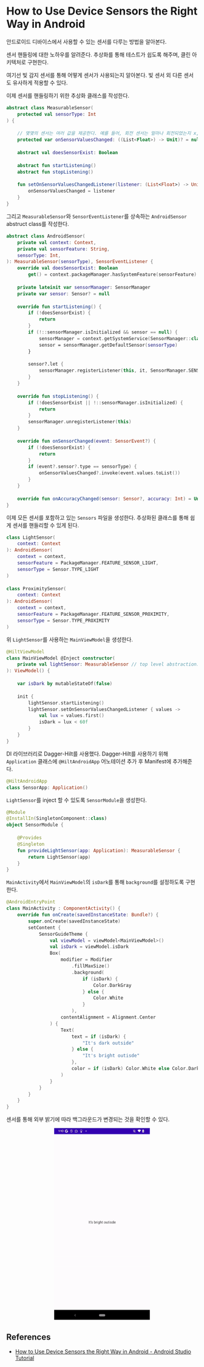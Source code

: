# How to Use Device Sensors the Right Way in Android

안드로이드 디바이스에서 사용할 수 있는 센서를 다루는 방법을 알아본다.

센서 핸들링에 대한 노하우를 알려준다. 추상화를 통해 테스트가 쉽도록 해주며, 클린 아키텍처로 구현한다.

여기선 빛 감지 센서를 통해 어떻게 센서가 사용되는지 알아본다. 빛 센서 외 다른 센서도 유사하게 적용할 수 있다.

이제 센서를 핸들링하기 위한 추상화 클래스를 작성한다.

```kotlin
abstract class MeasurableSensor(
    protected val sensorType: Int
) {

    // 몇몇의 센서는 여러 값을 제공한다. 예를 들어, 회전 센서는 얼마나 회전되었는지 x, y, z 값을 제공하는데, 빛 감지 센서의 경우 하나의 값만 제공한다. 따라서 List<Float>으로 선언한다.
    protected var onSensorValuesChanged: ((List<Float>) -> Unit)? = null

    abstract val doesSensorExist: Boolean

    abstract fun startListening()
    abstract fun stopListening()

    fun setOnSensorValuesChangedListener(listener: (List<Float>) -> Unit) {
        onSensorValuesChanged = listener
    }
}
```

그리고 `MeasurableSensor`와 `SensorEventListener`를 상속하는 `AndroidSensor` abstruct class를 작성한다.

```kotlin
abstract class AndroidSensor(
    private val context: Context,
    private val sensorFeature: String,
    sensorType: Int,
): MeasurableSensor(sensorType), SensorEventListener {
    override val doesSensorExist: Boolean
        get() = context.packageManager.hasSystemFeature(sensorFeature)

    private lateinit var sensorManager: SensorManager
    private var sensor: Sensor? = null

    override fun startListening() {
        if (!doesSensorExist) {
            return
        }
        if (!::sensorManager.isInitialized && sensor == null) {
            sensorManager = context.getSystemService(SensorManager::class.java) as SensorManager
            sensor = sensorManager.getDefaultSensor(sensorType)
        }

        sensor?.let {
            sensorManager.registerListener(this, it, SensorManager.SENSOR_DELAY_NORMAL)
        }
    }

    override fun stopListening() {
        if (!doesSensorExist || !::sensorManager.isInitialized) {
            return
        }
        sensorManager.unregisterListener(this)
    }

    override fun onSensorChanged(event: SensorEvent?) {
        if (!doesSensorExist) {
            return
        }
        if (event?.sensor?.type == sensorType) {
            onSensorValuesChanged?.invoke(event.values.toList())
        }
    }

    override fun onAccuracyChanged(sensor: Sensor?, accuracy: Int) = Unit
}
```

이제 모든 센서를 포함하고 있는 `Sensors` 파일을 생성한다. 추상화된 클래스를 통해 쉽게 센서를 핸들리할 수 있게 된다.

```kotlin
class LightSensor(
    context: Context
): AndroidSensor(
    context = context,
    sensorFeature = PackageManager.FEATURE_SENSOR_LIGHT,
    sensorType = Sensor.TYPE_LIGHT
)

class ProximitySensor(
    context: Context
): AndroidSensor(
    context = context,
    sensorFeature = PackageManager.FEATURE_SENSOR_PROXIMITY,
    sensorType = Sensor.TYPE_PROXIMITY
)
```

위 `LightSensor`를 사용하는 `MainViewModel`을 생성한다.

```kotlin
@HiltViewModel
class MainViewModel @Inject constructor(
    private val lightSensor: MeasurableSensor // top level abstraction으로 선언한다. 이렇게 되면 안드로이드 환경에 관계 없이 Fake 버전의 MeasurableSensor를 만들어 전달할 수 있으므로 테스트가 쉬워진다.
): ViewModel() {

    var isDark by mutableStateOf(false)

    init {
        lightSensor.startListening()
        lightSensor.setOnSensorValuesChangedListener { values ->
            val lux = values.first()
            isDark = lux < 60f
        }
    }
}
```

DI 라이브러리로 Dagger-Hilt를 사용했다. Dagger-Hilt를 사용하기 위해 `Application` 클래스에 `@HiltAndroidApp` 어노테이션 추가 후 Manifest에 추가해준다.

```kotlin
@HiltAndroidApp
class SensorApp: Application()
```

`LightSensor`를 inject 할 수 있도록 `SensorModule`을 생성한다.

```kotlin
@Module
@InstallIn(SingletonComponent::class)
object SensorModule {

    @Provides
    @Singleton
    fun provideLightSensor(app: Application): MeasurableSensor {
        return LightSensor(app)
    }
}
```

`MainActivity`에서 `MainViewModel`의 `isDark`를 통해 `background`를 설정하도록 구현한다.

```kotlin
@AndroidEntryPoint
class MainActivity : ComponentActivity() {
    override fun onCreate(savedInstanceState: Bundle?) {
        super.onCreate(savedInstanceState)
        setContent {
            SensorGuideTheme {
                val viewModel = viewModel<MainViewModel>()
                val isDark = viewModel.isDark
                Box(
                    modifier = Modifier
                        .fillMaxSize()
                        .background(
                            if (isDark) {
                                Color.DarkGray
                            } else {
                                Color.White
                            }
                        ),
                    contentAlignment = Alignment.Center
                ) {
                    Text(
                        text = if (isDark) {
                            "It's dark outside"
                        } else {
                            "It's bright outisde"
                        },
                        color = if (isDark) Color.White else Color.DarkGray
                    )
                }
            }
        }
    }
}
```

센서를 통해 외부 밝기에 따라 백그라운드가 변경되는 것을 확인할 수 있다.

<div align="center">
<img src="result.gif" width="50%"/>
</div>

## References

* [How to Use Device Sensors the Right Way in Android - Android Studio Tutorial](https://www.youtube.com/watch?v=IU-EAtITRRM&t=83s)
